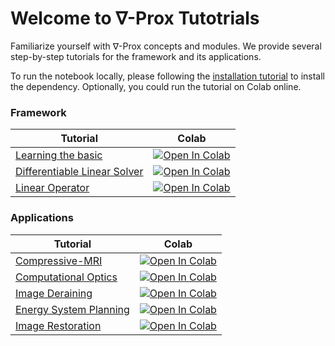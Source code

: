 # Welcome to ∇-Prox Tutotrials

Familiarize yourself with ∇-Prox concepts and modules. We provide several step-by-step tutorials for the framework and its applications.

To run the notebook locally, please following the [installation tutorial]() to install the dependency. Optionally, you could run the tutorial on Colab online.

### Framework

| Tutorial | Colab |
| -- | -- |
| [Learning the basic](learn_the_basic.ipynb)   | [![Open In Colab](https://colab.research.google.com/assets/colab-badge.svg)](https://colab.research.google.com/github/Zeqiang-Lai/Delta-Prox/blob/master/notebooks/learn_the_basic.ipynb)|
| [Differentiable Linear Solver](differentiable_linear_solver.ipynb)   | [![Open In Colab](https://colab.research.google.com/assets/colab-badge.svg)](https://colab.research.google.com/github/Zeqiang-Lai/Delta-Prox/blob/master/notebooks/differentiable_linear_solver.ipynb)|
| [Linear Operator](linear_operator.ipynb)   | [![Open In Colab](https://colab.research.google.com/assets/colab-badge.svg)](https://colab.research.google.com/github/Zeqiang-Lai/Delta-Prox/blob/master/notebooks/linear_operator.ipynb)|


### Applications

| Tutorial | Colab |
| -- | -- |
| [Compressive-MRI](csmri.ipynb) | [![Open In Colab](https://colab.research.google.com/assets/colab-badge.svg)](https://colab.research.google.com/github/Zeqiang-Lai/Delta-Prox/blob/master/notebooks/csmri.ipynb) |
| [Computational Optics ](computational_optics.ipynb) | [![Open In Colab](https://colab.research.google.com/assets/colab-badge.svg)](https://colab.research.google.com/github/Zeqiang-Lai/Delta-Prox/blob/master/notebooks/computational_optics.ipynb) |
| [Image Deraining](deraining.ipynb) | [![Open In Colab](https://colab.research.google.com/assets/colab-badge.svg)](https://colab.research.google.com/github/Zeqiang-Lai/Delta-Prox/blob/master/notebooks/deraining.ipynb) |
| [Energy System Planning](energy_system_planning.ipynb) | [![Open In Colab](https://colab.research.google.com/assets/colab-badge.svg)](https://colab.research.google.com/github/Zeqiang-Lai/Delta-Prox/blob/master/notebooks/energy_system_planning.ipynb) |
| [Image Restoration](image_restoration.ipynb) | [![Open In Colab](https://colab.research.google.com/assets/colab-badge.svg)](https://colab.research.google.com/github/Zeqiang-Lai/Delta-Prox/blob/master/notebooks/image_restoration.ipynb) |